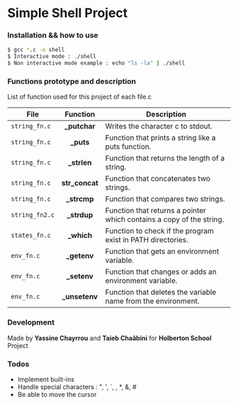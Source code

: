 # Simple Shell Project 

### Installation && how to use

```sh
$ gcc *.c -o shell
$ Interactive mode : ./shell
$ Non interactive mode example : echo "ls -la" | ./shell
```

### Functions prototype and description

List of function used for this project of each file.c

| File | Function | Description | 
| --- |:---:| --- |
`string_fn.c` | **\_putchar** | Writes the character c to stdout. |
`string_fn.c` | **\_puts** | Function that prints a string like a puts function. |
`string_fn.c` | **\_strlen** | Function that returns the length of a string. |
`string_fn.c` | **str\_concat** | Function that concatenates two strings. |
`string_fn.c` | **\_strcmp** | Function that compares two strings. |
`string_fn2.c` | **\_strdup** | Function that returns a pointer which contains a copy of the string. |
`states_fn.c` | **\_which** | Function to check if the program exist in PATH directories. |
`env_fn.c` | **\_getenv** | Function that gets an environment variable. |
`env_fn.c` | **\_setenv** | Function that changes or adds an environment variable. |
`env_fn.c` | **\_unsetenv** | Function that deletes the variable name from the environment. |

### Development

Made by **Yassine Chayrrou** and **Taieb Chaâbini** for **Holberton School** Project

### Todos
- Implement built-ins
- Handle special characters : ", ', `, \, *, &, #
- Be able to move the cursor


